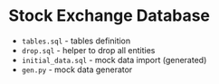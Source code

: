 Stock Exchange Database
===

- `tables.sql` - tables definition
- `drop.sql` - helper to drop all entities
- `initial_data.sql` - mock data import (generated)
- `gen.py` - mock data generator
